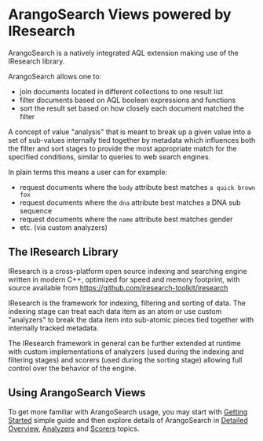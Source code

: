 # ArangoSearch Views powered by IResearch

ArangoSearch is a natively integrated AQL extension making use of the
IResearch library.

ArangoSearch allows one to:

* join documents located in different collections to one result list
* filter documents based on AQL boolean expressions and functions
* sort the result set based on how closely each document matched the filter

A concept of value "analysis" that is meant to break up a given value into
a set of sub-values internally tied together by metadata which influences both
the filter and sort stages to provide the most appropriate match for the
specified conditions, similar to queries to web search engines.

In plain terms this means a user can for example:

* request documents where the `body` attribute best matches `a quick brown fox`
* request documents where the `dna` attribute best matches a DNA sub sequence
* request documents where the `name` attribute best matches gender
* etc. (via custom analyzers)

## The IResearch Library

IResearch is a cross-platform open source indexing and searching engine written
in modern C++, optimized for speed and memory footprint, with source available
from https://github.com/iresearch-toolkit/iresearch

IResearch is the framework for indexing, filtering and sorting of data.
The indexing stage can treat each data item as an atom or use custom "analyzers"
to break the data item into sub-atomic pieces tied together with internally
tracked metadata.

The IResearch framework in general can be further extended at runtime with
custom implementations of analyzers (used during the indexing and filtering
stages) and scorers (used during the sorting stage) allowing full control over
the behavior of the engine.

## Using ArangoSearch Views

To get more familiar with ArangoSearch usage, you may start with [Getting Started](GettingStarted.md) simple guide and then explore details of ArangoSearch in
 [Detailed Overview](DetailedOverview.md),
 [Analyzers](Analyzers.md)
 and [Scorers](Scorers.md) topics.
